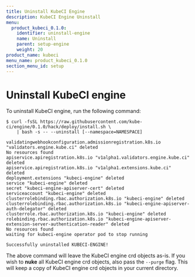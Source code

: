 ```yaml
---
title: Uninstall KubeCI Engine
description: KubeCI Engine Uninstall
menu:
  product_kubeci_0.1.0:
    identifier: uninstall-engine
    name: Uninstall
    parent: setup-engine
    weight: 20
product_name: kubeci
menu_name: product_kubeci_0.1.0
section_menu_id: setup
---
```


# Uninstall KubeCI engine

To uninstall KubeCI engine, run the following command:

```console
$ curl -fsSL https://raw.githubusercontent.com/kube-ci/engine/0.1.0/hack/deploy/install.sh \
    | bash -s -- --uninstall [--namespace=NAMESPACE]

validatingwebhookconfiguration.admissionregistration.k8s.io "validators.engine.kube.ci" deleted
No resources found
apiservice.apiregistration.k8s.io "v1alpha1.validators.engine.kube.ci" deleted
apiservice.apiregistration.k8s.io "v1alpha1.extensions.kube.ci" deleted
deployment.extensions "kubeci-engine" deleted
service "kubeci-engine" deleted
secret "kubeci-engine-apiserver-cert" deleted
serviceaccount "kubeci-engine" deleted
clusterrolebinding.rbac.authorization.k8s.io "kubeci-engine" deleted
clusterrolebinding.rbac.authorization.k8s.io "kubeci-engine-apiserver-auth-delegator" deleted
clusterrole.rbac.authorization.k8s.io "kubeci-engine" deleted
rolebinding.rbac.authorization.k8s.io "kubeci-engine-apiserver-extension-server-authentication-reader" deleted
No resources found
waiting for kubeci-engine operator pod to stop running

Successfully uninstalled KUBECI-ENGINE!
```

The above command will leave the KubeCI engine crd objects as-is. If you wish to **nuke** all KubeCI engine crd objects, also pass the `--purge` flag. This will keep a copy of KubeCI engine crd objects in your current directory.